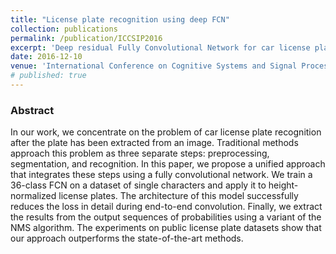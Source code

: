```yaml
---
title: "License plate recognition using deep FCN"
collection: publications
permalink: /publication/ICCSIP2016
excerpt: 'Deep residual Fully Convolutional Network for car license plate recognition.'
date: 2016-12-10
venue: 'International Conference on Cognitive Systems and Signal Processing, ICCSIP'
# published: true
---
```

### Abstract
In our work, we concentrate on the problem of car license plate recognition after the plate has been extracted from an image. Traditional methods approach this problem as three separate steps: preprocessing, segmentation, and recognition. In this paper, we propose a unified approach that integrates these steps using a fully convolutional network. We train a 36-class FCN on a dataset of single characters and apply it to height-normalized license plates. The architecture of this model successfully reduces the loss in detail during end-to-end convolution. Finally, we extract the results from the output sequences of probabilities using a variant of the NMS algorithm. The experiments on public license plate datasets show that our approach outperforms the state-of-the-art methods.